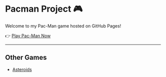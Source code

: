 # Pacman Project 🎮

Welcome to my Pac-Man game hosted on GitHub Pages!

👉 [Play Pac-Man Now](https://tawanmaurice.github.io/pacmanproject/)

---

## Other Games
- [Asteroids](https://tawanmaurice.github.io/pacmanproject/asteroids/)
